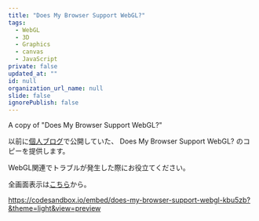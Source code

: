 ```yaml
---
title: "Does My Browser Support WebGL?"
tags:
  - WebGL
  - 3D
  - Graphics
  - canvas
  - JavaScript
private: false
updated_at: ""
id: null
organization_url_name: null
slide: false
ignorePublish: false
---
```


A copy of "Does My Browser Support WebGL?"

以前に[個人ブログ](https://bicstone.me)で公開していた、 Does My Browser Support WebGL? のコピーを提供します。

WebGL関連でトラブルが発生した際にお役立てください。

全画面表示は[こちら](https://kbu5zb.csb.app/ "Does My Browser Support WebGL? へのリンク")から。

https://codesandbox.io/embed/does-my-browser-support-webgl-kbu5zb?&theme=light&view=preview
